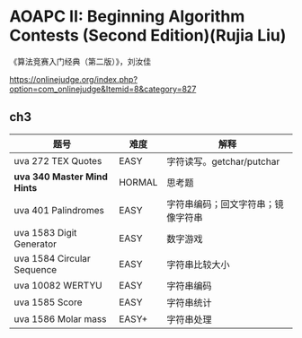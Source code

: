 # AOAPC II: Beginning Algorithm Contests (Second Edition)(Rujia Liu)

《算法竞赛入门经典（第二版）》，刘汝佳

https://onlinejudge.org/index.php?option=com_onlinejudge&Itemid=8&category=827

## ch3

| 题号                          | 难度   | 解释                               |
| ----------------------------- | ------ | ---------------------------------- |
| uva 272 TEX Quotes            | EASY   | 字符读写。getchar/putchar          |
| **uva 340 Master Mind Hints** | HORMAL | 思考题                             |
| uva 401 Palindromes           | EASY   | 字符串编码；回文字符串；镜像字符串 |
| uva 1583 Digit Generator      | EASY   | 数字游戏                           |
| uva 1584 Circular Sequence    | EASY   | 字符串比较大小                     |
| uva 10082 WERTYU              | EASY   | 字符串编码                         |
| uva 1585 Score                | EASY   | 字符串统计                         |
| uva 1586 Molar mass           | EASY+  | 字符串处理                         |





